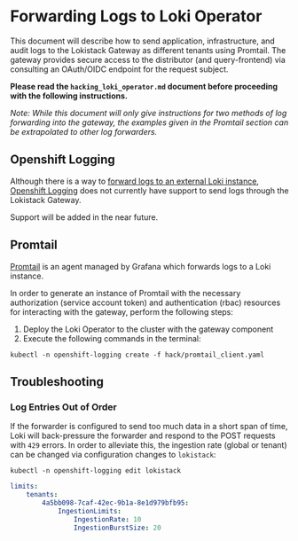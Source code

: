 # Forwarding Logs to Loki Operator

This document will describe how to send application, infrastructure, and audit logs to the Lokistack Gateway as different tenants using Promtail. The gateway provides secure access to the distributor (and query-frontend) via consulting an OAuth/OIDC endpoint for the request subject.

__Please read the `hacking_loki_operator.md` document before proceeding with the following instructions.__

_Note: While this document will only give instructions for two methods of log forwarding into the gateway, the examples given in the Promtail section can be extrapolated to other log forwarders._

## Openshift Logging

Although there is a way to [forward logs to an external Loki instance](https://docs.openshift.com/container-platform/4.9/logging/cluster-logging-external.html#cluster-logging-collector-log-forward-loki_cluster-logging-external), [Openshift Logging](https://github.com/openshift/cluster-logging-operator) does not currently have support to send logs through the Lokistack Gateway.

Support will be added in the near future.

## Promtail

[Promtail](https://grafana.com/docs/loki/latest/clients/promtail/) is an agent managed by Grafana which forwards logs to a Loki instance.

In order to generate an instance of Promtail with the necessary authorization (service account token) and authentication (rbac) resources for interacting with the gateway, perform the following steps:

1. Deploy the Loki Operator to the cluster with the gateway component
2. Execute the following commands in the terminal:

```console
kubectl -n openshift-logging create -f hack/promtail_client.yaml
```

## Troubleshooting

### Log Entries Out of Order

If the forwarder is configured to send too much data in a short span of time, Loki will back-pressure the forwarder and respond to the POST requests with `429` errors. In order to alleviate this, the ingestion rate (global or tenant) can be changed via configuration changes to `lokistack`:

```console
kubectl -n openshift-logging edit lokistack
```

```yaml
limits:
    tenants:
        4a5bb098-7caf-42ec-9b1a-8e1d979bfb95:
            IngestionLimits:
                IngestionRate: 10
                IngestionBurstSize: 20
```
